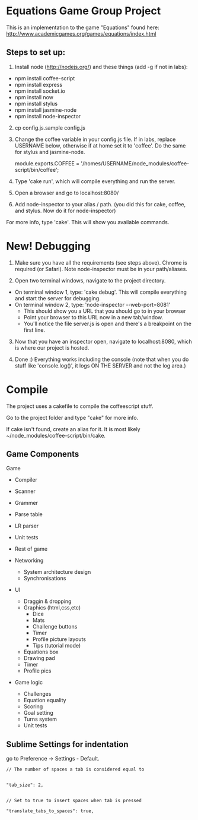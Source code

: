 Equations Game Group Project
============================

This is an implementation to the game "Equations" found here: http://www.academicgames.org/games/equations/index.html
    

Steps to set up:
----------------

1. Install node (http://nodejs.org/) and these things (add -g if not in labs): 
  - npm install coffee-script
  - npm install express
  - npm install socket.io
  - npm install now
  - npm install stylus
  - npm install jasmine-node
  - npm install node-inspector

2. cp config.js.sample config.js

3. Change the coffee variable in your config.js file. If in labs, replace USERNAME below, otherwise if at home set it to 'coffee'. Do the same for stylus and jasmine-node.

    module.exports.COFFEE = '/homes/USERNAME/node_modules/coffee-script/bin/coffee';

4. Type 'cake run', which will compile everything and run the server.

5. Open a browser and go to localhost:8080/

6. Add node-inspector to your alias / path. (you did this for cake, coffee, and stylus. Now do it for node-inspector)


For more info, type 'cake'. This will show you available commands.

New! Debugging
==============
1. Make sure you have all the requirements (see steps above). Chrome is required (or Safari). Note node-inspector must be in your path/aliases.

2. Open two terminal windows, navigate to the project directory.
  - On terminal window 1, type: 'cake debug'. This will compile everything and start the server for debugging.
  - On terminal window 2, type: 'node-inspector --web-port=8081'
    - This should show you a URL that you should go to in your browser
    - Point your browser to this URL now in a new tab/window.
    - You'll notice the file server.js is open and there's a breakpoint on the first line.

3. Now that you have an inspector open, navigate to localhost:8080, which is where our project is hosted. 

4. Done :) Everything works including the console (note that when you do stuff like 'console.log()', it logs ON THE SERVER and not the log area.)

Compile
=======

The project uses a cakefile to compile the coffeescript stuff.

Go to the project folder and type "cake" for more info. 

If cake isn't found, create an alias for it. It is most likely ~/node_modules/coffee-script/bin/cake.

Game Components
---------------

Game
 - Compiler
  - Scanner
  - Grammer
  - Parse table
  - LR parser
  - Unit tests
 - Rest of game
  - Networking
    - System architecture design
    - Synchronisations
    
  - UI
    - Draggin & dropping
    - Graphics (html,css,etc)
      - Dice
      - Mats
      - Challenge buttons
      - Timer
      - Profile picture layouts
      - Tips (tutorial mode)
    - Equations box
    - Drawing pad
    - Timer
    - Profile pics
  - Game logic
    - Challenges
    - Equation equality
    - Scoring
    - Goal setting
    - Turns system
    - Unit tests

Sublime Settings for indentation
--------------------------------
go to Preference -> Settings - Default. 

    // The number of spaces a tab is considered equal to


    "tab_size": 2,


    // Set to true to insert spaces when tab is pressed

    "translate_tabs_to_spaces": true,

